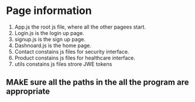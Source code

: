 # Page information 

1. App.js the root js file, where all the other pagees start.
2. Login.js is the login up page.
3. signup.js is the sign up page. 
4. Dashnoard.js is the home page.
5. Contact constains js files for security interface.
6. Product constains js files for healthcare interface.
7. utils constains js files strore JWE tokens



## MAkE sure all the paths in the all the program are appropriate 
